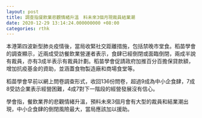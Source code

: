 ```yaml
---
layout: post
title: 調查指餐飲業悲觀情緒升溫　料未來3個月現裁員結業潮
date: 2020-12-29 13:14:24.000000000 +08:00
categories: rthk
---
```


本港第四波新型肺炎疫情後，當局收緊社交距離措施，包括禁晚市堂食。稻苗學會的調查顯示，近兩成受訪餐飲業營運者表示，食肆已經倒閉或面臨倒閉，兩成半說有裁員，亦有3成半表示有裁員計劃。稻苗學會促請政府加推百分百擔保貸款額，增加抗疫基金的資助，並涵蓋食物製造廠和商場食堂等。

稻苗學會早前以網上問卷調查形式，收回136份問卷，超過9成為中小企食肆，7成8受訪企業表示經營困難，4成7對下一階段的經營發展沒有信心。

學會指，餐飲業界的悲觀情緒升溫，預料未來3個月會有大型的裁員和結業潮出現，中小企食肆的倒閉風險最大，當局應該加以援助。
